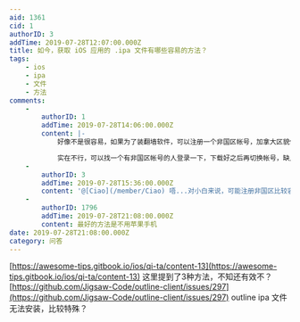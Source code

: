 ```yaml
---
aid: 1361
cid: 1
authorID: 3
addTime: 2019-07-28T12:07:00.000Z
title: 如今，获取 iOS 应用的 .ipa 文件有哪些容易的方法？
tags:
    - ios
    - ipa
    - 文件
    - 方法
comments:
    -
        authorID: 1
        addTime: 2019-07-28T14:06:00.000Z
        content: |-
            好像不是很容易，如果为了装翻墙软件，可以注册一个非国区帐号，加拿大区貌似比较容易。

            实在不行，可以找一个有非国区帐号的人登录一下，下载好之后再切换帐号，缺点是应用不能升级。
    -
        authorID: 3
        addTime: 2019-07-28T15:36:00.000Z
        content: '@[Ciao](/member/Ciao) 唔...对小白来说，可能注册非国区比较容易。'
    -
        authorID: 1796
        addTime: 2019-07-28T21:08:00.000Z
        content: 最好的方法是不用苹果手机
date: 2019-07-28T21:08:00.000Z
category: 问答
---
```


[https://awesome-tips.gitbook.io/ios/qi-ta/content-13](https://awesome-tips.gitbook.io/ios/qi-ta/content-13) 这里提到了3种方法，不知还有效不？  
[https://github.com/Jigsaw-Code/outline-client/issues/297](https://github.com/Jigsaw-Code/outline-client/issues/297) outline ipa 文件无法安装，比较特殊？
